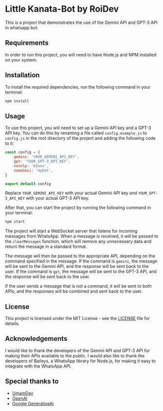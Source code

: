 # Little Kanata-Bot by RoiDev

This is a project that demonstrates the use of the Gemini API and GPT-3 API in whatsapp bot.

## Requirements

In order to run this project, you will need to have Node.js and NPM installed on your system.

## Installation

To install the required dependencies, run the following command in your terminal:

```bash
npm install
```

## Usage

To use this project, you will need to set up a Gemini API key and a GPT-3 API key. You can do this by renaming a file called `config.example.js` to `config.js` in the root directory of the project and adding the following code to it:

```javascript
const config = {
    gemini: 'YOUR_GEMINI_API_KEY',
    gpt: 'YOUR_GPT-3_API_KEY',
    notelp: '62xxx',
    namaSesi: 'mybot',
}

export default config
```

Replace `YOUR_GEMINI_API_KEY` with your actual Gemini API key and `YOUR_GPT-3_API_KEY` with your actual GPT-3 API key.

After that, you can start the project by running the following command in your terminal:

```bash
npm start
```

The project will start a WebSocket server that listens for incoming messages from WhatsApp. When a message is received, it will be passed to the `clearMessages` function, which will remove any unnecessary data and return the message in a standard format.

The message will then be passed to the appropriate API, depending on the command specified in the message. If the command is `gemini`, the message will be sent to the Gemini API, and the response will be sent back to the user. If the command is `gpt`, the message will be sent to the GPT-3 API, and the response will be sent back to the user.

If the user sends a message that is not a command, it will be sent to both APIs, and the responses will be combined and sent back to the user.

## License

This project is licensed under the MIT License - see the [LICENSE](LICENSE) file for details.

## Acknowledgements

I would like to thank the developers of the Gemini API and GPT-3 API for making their APIs available to the public. I would also like to thank the developers of Baileys, a WhatsApp library for Node.js, for making it easy to integrate with the WhatsApp API.

## Special thanks to 
- [UmamDev](https://github.com/UmamDev)
- [OpenAI](https://github.com/openai)
- [Google GenerativeAi](https://github.com/GoogleCloudPlatform/generative-ai)